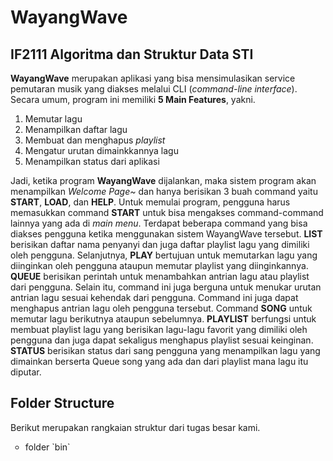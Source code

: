 <head>
  <h1>WayangWave</h1>
</head>
<body>
  <h2>IF2111 Algoritma dan Struktur Data STI</h2>
  <p><b>WayangWave</b> merupakan aplikasi yang bisa mensimulasikan service pemutaran musik yang diakses melalui CLI (<i>command-line interface</i>). Secara umum, program ini memiliki <strong>5 Main Features</strong>, yakni.</p>
  <ol>
    <li>Memutar lagu</li>
    <li>Menampilkan daftar lagu</li>
    <li>Membuat dan menghapus <i>playlist</i></li>
    <li>Mengatur urutan dimainkkannya lagu</li>
    <li>Menampilkan status dari aplikasi</li>
  </ol>
  <p> Jadi, ketika program <b>WayangWave</b> dijalankan, maka sistem program akan menampilkan <i>Welcome Page~</i> dan hanya berisikan 3 buah command yaitu <b>START</b>, <b>LOAD</b>, dan <b>HELP</b>. Untuk memulai program, pengguna harus memasukkan command <b>START</b> untuk bisa mengakses command-command lainnya yang ada di <i>main menu</i>. Terdapat beberapa command yang bisa diakses pengguna ketika menggunakan sistem WayangWave tersebut. <b>LIST</b> berisikan daftar nama penyanyi dan juga daftar playlist lagu yang dimiliki oleh pengguna. Selanjutnya, <b>PLAY</b> bertujuan untuk memutarkan lagu yang diinginkan oleh pengguna ataupun memutar playlist yang diinginkannya. <b>QUEUE</b> berisikan perintah untuk menambahkan antrian lagu atau playlist dari pengguna. Selain itu, command ini juga berguna untuk menukar urutan antrian lagu sesuai kehendak dari pengguna. Command ini juga dapat menghapus antrian lagu oleh pengguna tersebut. Command <b>SONG</b> untuk memutar lagu berikutnya ataupun sebelumnya. <b>PLAYLIST</b> berfungsi untuk membuat playlist lagu yang berisikan lagu-lagu favorit yang dimiliki oleh pengguna dan juga dapat sekaligus menghapus playlist sesuai keinginan. <b>STATUS</b> berisikan status dari sang pengguna yang menampilkan lagu yang dimainkan berserta Queue song yang ada dan dari playlist mana lagu itu diputar.</p>
<h2>Folder Structure</h2>
  <p>Berikut merupakan rangkaian struktur dari tugas besar kami.</p>
  <ul type = "circle">
    <li> folder `bin` </li>
  </ul>
</body>


